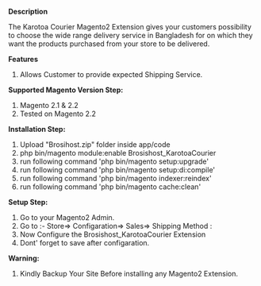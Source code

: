 <b>Description</b>

The Karotoa Courier Magento2 Extension gives your customers possibility to choose the wide range delivery service in Bangladesh for on which they want the products purchased from your store to be delivered.

<b>Features</b>

1. Allows Customer to provide expected Shipping Service.

<b>Supported Magento Version Step:</b>
1. Magento 2.1 & 2.2
2. Tested on Magento 2.2

<b>Installation Step:</b>

1. Upload "Brosihost.zip" folder inside app/code
2. php bin/magento module:enable Brosishost_KarotoaCourier
3. run following command 'php bin/magento setup:upgrade'
4. run following command 'php bin/magento setup:di:compile'
5. run following command 'php bin/magento indexer:reindex'
6. run following command 'php bin/magento cache:clean'

<b>Setup Step:</b>

1. Go to your Magento2 Admin.
2. Go to :-  Store=> Configaration=> Sales=> Shipping Method :
3. Now Configure the Brosishost_KarotoaCourier Extension 
4. Dont' forget to save after configaration.

<b>Warning:</b>

1. Kindly Backup Your Site Before installing any Magento2 Extension. 
